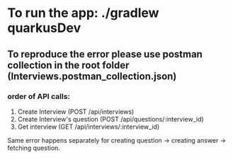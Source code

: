 # To run the app: ./gradlew quarkusDev

## To reproduce the error please use postman collection in the root folder (Interviews.postman_collection.json)

### order of API calls:
1) Create Interview (POST /api/interviews)
2) Create Interview's question (POST /api/questions/:interview_id)
3) Get interview (GET /api/interviews/:interview_id)

Same error happens separately for creating question -> creating answer -> fetching question.